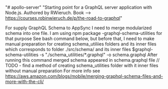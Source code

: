 "# apollo-server"
"Starting point for a GraphQL server application with Node.js. Authored by RWieruch. Book --> https://courses.robinwieruch.de/p/the-road-to-graphql"

For supply GraphQL Schema to AppSync I need to merge modularized schema into one file.
I am using npm package -graphql-schema-utilities for that purpose
See bash command below, but before that, I need to make manual preparation for creating schema_utiliies folders and its inner files which corresponds to folder ./src/schema/ and its inner files
\$graphql-schema-utilities -s "./schema_utilities/\*.graphql" -o schema.graphql
After running this command merged schema appeared in schema.graphql file
// TODO - find a method of creating schema_utilities folder with it inner files without manual preparation
For more info see https://aws.amazon.com/blogs/mobile/merging-graphql-schema-files-and-more-with-the-cli/
